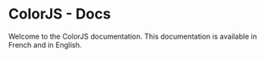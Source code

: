 # ColorJS - Docs

Welcome to the ColorJS documentation. This documentation is available in French and in English.





